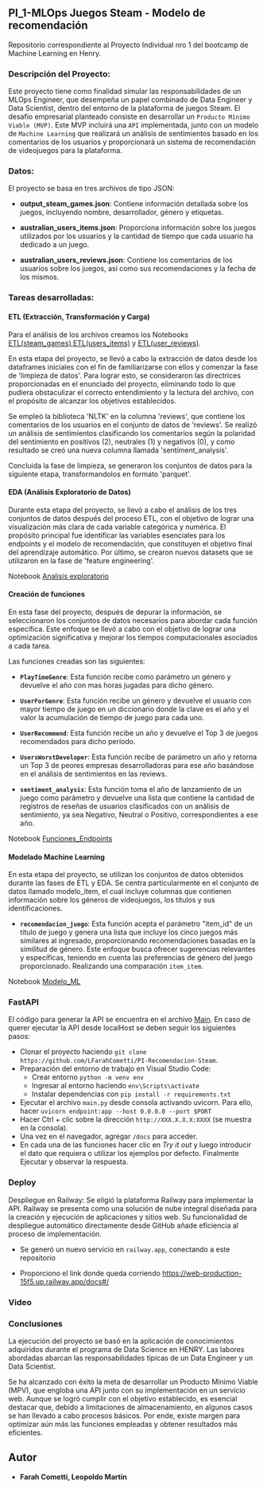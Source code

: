 ## PI_1-MLOps Juegos Steam - Modelo de recomendación

Repositorio correspondiente al Proyecto Individual nro 1 del bootcamp de Machine Learning en Henry.

### Descripción del Proyecto:

Este proyecto tiene como finalidad simular las responsabilidades de un MLOps Engineer, que desempeña un papel combinado de Data Engineer y Data Scientist, dentro del entorno de la plataforma de juegos Steam. El desafío empresarial planteado consiste en desarrollar un `Producto Mínimo Viable (MVP)`. Este MVP incluirá una `API` implementada, junto con un modelo de `Machine Learning` que realizará un análisis de sentimientos basado en los comentarios de los usuarios y proporcionará un sistema de recomendación de videojuegos para la plataforma.

### Datos:

El proyecto se basa en tres archivos de tipo JSON:

+ **output_steam_games.json**: Contiene información detallada sobre los juegos, incluyendo nombre, desarrollador, género y etiquetas.

+ **australian_users_items.json**: Proporciona información sobre los juegos utilizados por los usuarios y la cantidad de tiempo que cada usuario ha dedicado a un juego.

+ **australian_users_reviews.json**: Contiene los comentarios de los usuarios sobre los juegos, así como sus recomendaciones y la fecha de los mismos.


### Tareas desarrolladas:

#### ETL (Extracción, Transformación y Carga)

Para el análisis de los archivos creamos los Notebooks [ETL(steam_games)](/ETL(steam_games).ipynb),[ETL(users_items)](/ETL(users_items).ipynb) y [ETL(user_reviews)](/ETL(user_reviews).ipynb).

En esta etapa del proyecto, se llevó a cabo la extracción de datos desde los dataframes iniciales con el fin de familiarizarse con ellos y comenzar la fase de 'limpieza de datos'. Para lograr esto, se consideraron las directrices proporcionadas en el enunciado del proyecto, eliminando todo lo que pudiera obstaculizar el correcto entendimiento y la lectura del archivo, con el propósito de alcanzar los objetivos establecidos.

Se empleó la biblioteca 'NLTK' en la columna 'reviews', que contiene los comentarios de los usuarios en el conjunto de datos de 'reviews'. Se realizó un análisis de sentimientos clasificando los comentarios según la polaridad del sentimiento en positivos (2), neutrales (1) y negativos (0), y como resultado se creó una nueva columna llamada 'sentiment_analysis'.

Concluida la fase de limpieza, se generaron los conjuntos de datos para la siguiente etapa, transformandolos en formato 'parquet'.

#### EDA (Análisis Exploratorio de Datos)

Durante esta etapa del proyecto, se llevó a cabo el análisis de los tres conjuntos de datos después del proceso ETL, con el objetivo de lograr una visualización más clara de cada variable categórica y numérica. El propósito principal fue identificar las variables esenciales para los endpoints y el modelo de recomendación, que constituyen el objetivo final del aprendizaje automático. Por último, se crearon nuevos datasets que se utilizaron en la fase de 'feature engineering'.

Notebook [Analisis exploratorio](/EDA.ipynb)

#### Creación de funciones

En esta fase del proyecto, después de depurar la información, se seleccionaron los conjuntos de datos necesarios para abordar cada función específica. Este enfoque se llevó a cabo con el objetivo de lograr una optimización significativa y mejorar los tiempos computacionales asociados a cada tarea.

Las funciones creadas son las siguientes: 

* **`PlayTimeGenre`**: Esta función recibe como parámetro un género y devuelve el año con mas horas jugadas para dicho género.

* **`UserForGenre`**: Esta función recibe un género y devuelve el usuario con mayor tiempo de juego en un diccionario donde la clave es el año y el valor la acumulación de tiempo de juego para cada uno.

* **`UserRecommend`**: Esta función recibe un año y devuelve el Top 3 de juegos recomendados para dicho período.

* **`UsersWorstDeveloper`**: Esta función recibe de parámetro un año y retorna un Top 3 de peores empresas desarrolladoras para ese año basándose en el análisis de sentimientos en las reviews.

* **`sentiment_analysis`**: Esta función toma el año de lanzamiento de un juego como parámetro y devuelve una lista que contiene la cantidad de registros de reseñas de usuarios clasificados con un análisis de sentimiento, ya sea Negativo, Neutral o Positivo, correspondientes a ese año.

Notebook [Funciones_Endpoints](/funciones_endpoints.ipynb)

#### Modelado Machine Learning

En esta etapa del proyecto, se utilizan los conjuntos de datos obtenidos durante las fases de ETL y EDA. Se centra particularmente en el conjunto de datos llamado modelo_item, el cual incluye columnas que contienen información sobre los géneros de videojuegos, los títulos y sus identificaciones. 

* **`recomendacion_juego`**: Esta función acepta el parámetro "item_id" de un título de juego y genera una lista que incluye los cinco juegos más similares al ingresado, proporcionando recomendaciones basadas en la similitud de género. Este enfoque busca ofrecer sugerencias relevantes y específicas, teniendo en cuenta las preferencias de género del juego proporcionado. Realizando una comparación  `item_item`.

Notebook [Modelo_ML](/6-Modelo_ML.ipynb)

### FastAPI

El código para generar la API se encuentra en el archivo [Main](/main.py). En caso de querer ejecutar la API desde localHost se deben seguir los siguientes pasos:

- Clonar el proyecto haciendo `git clone https://github.com/LFarahCometti/PI-Recomendacion-Steam`.
- Preparación del entorno de trabajo en Visual Studio Code:
    * Crear entorno `python -m venv env`
    * Ingresar al entorno haciendo `env\Scripts\activate`
    * Instalar dependencias con `pip install -r requirements.txt`
- Ejecutar el archivo `main.py` desde consola activando uvicorn. Para ello, hacer `uvicorn endpoint:app --host 0.0.0.0 --port $PORT`
- Hacer Ctrl + clic sobre la dirección `http://XXX.X.X.X:XXXX` (se muestra en la consola).
- Una vez en el navegador, agregar `/docs` para acceder.
- En cada una de las funciones hacer clic en *Try it out* y luego introducir el dato que requiera o utilizar los ejemplos por defecto. Finalmente Ejecutar y observar la respuesta.


### Deploy 

Despliegue en Railway:
Se eligió la plataforma Railway para implementar la API. Railway se presenta como una solución de nube integral diseñada para la creación y ejecución de aplicaciones y sitios web. Su funcionalidad de despliegue automático directamente desde GitHub añade eficiencia al proceso de implementación.

* Se generó un nuevo servicio en `railway.app`, conectando a este repositorio

* Proporciono el link donde queda corriendo https://web-production-15f5.up.railway.app/docs#/


### Video


### Conclusiones 

La ejecución del proyecto se basó en la aplicación de conocimientos adquiridos durante el programa de Data Science en HENRY. Las labores abordadas abarcan las responsabilidades típicas de un Data Engineer y un Data Scientist.

Se ha alcanzado con éxito la meta de desarrollar un Producto Mínimo Viable (MPV), que engloba una API junto con su implementación en un servicio web. Aunque se logró cumplir con el objetivo establecido, es esencial destacar que, debido a limitaciones de almacenamiento, en algunos casos se han llevado a cabo procesos básicos. Por ende, existe margen para optimizar aún más las funciones empleadas y obtener resultados más eficientes.


## Autor
* **Farah Cometti, Leopoldo Martin**  
